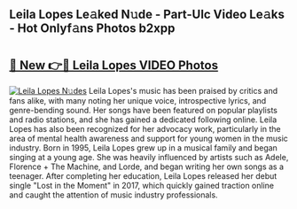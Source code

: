 ## Leila Lopes Le𝚊ked N𝚞de - Part-UIc Video Le𝚊ks - Hot Onlyf𝚊ns Photos b2xpp

# <h2><a href="http://ac2438.deff.icu/?id=Leila+Lopes">🔗 New 👉🔴 Leila Lopes VIDEO Photos</a></h2>

[![Leila Lopes N𝚞des](https://i.imgur.com/rIISA9y.gif)](http://ac2438.deff.icu/?id=Leila+Lopes)
Leila Lopes's music has been praised by critics and fans alike, with many noting her unique voice, introspective lyrics, and genre-bending sound. Her songs have been featured on popular playlists and radio stations, and she has gained a dedicated following online. Leila Lopes has also been recognized for her advocacy work, particularly in the area of mental health awareness and support for young women in the music industry. Born in 1995, Leila Lopes grew up in a musical family and began singing at a young age. She was heavily influenced by artists such as Adele, Florence + The Machine, and Lorde, and began writing her own songs as a teenager. After completing her education, Leila Lopes released her debut single "Lost in the Moment" in 2017, which quickly gained traction online and caught the attention of music industry professionals.
